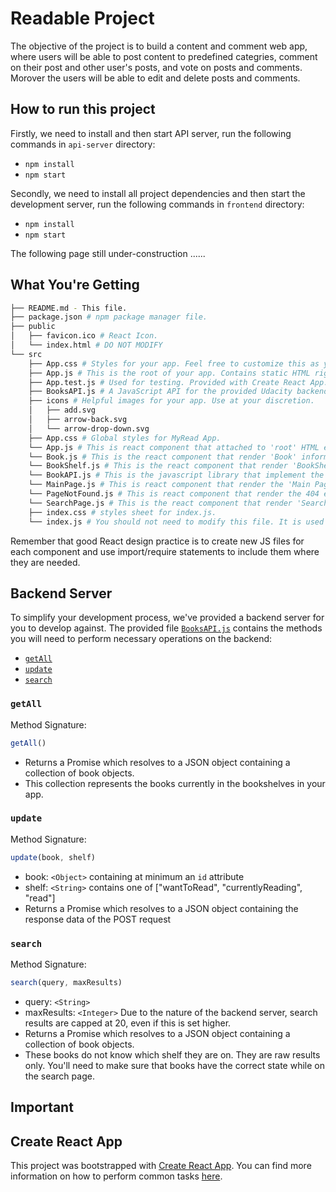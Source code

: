 # Readable Project

The objective of the project is to build a content and comment web app, where users will be able to post content to predefined categries, comment on their post and other user's posts, and vote on posts and comments. Morover the users will be able to edit and delete posts and comments.


## How to run this project

Firstly, we need to install and then start API server, run the following commands in `api-server` directory:

* `npm install`
* `npm start`

Secondly, we need to install all project dependencies and then start the development server, run the following commands in `frontend` directory:

* `npm install`
* `npm start`


The following page still under-construction ...... 

## What You're Getting
```bash
├── README.md - This file.
├── package.json # npm package manager file.
├── public
│   ├── favicon.ico # React Icon.
│   └── index.html # DO NOT MODIFY
└── src
    ├── App.css # Styles for your app. Feel free to customize this as you desire.
    ├── App.js # This is the root of your app. Contains static HTML right now.
    ├── App.test.js # Used for testing. Provided with Create React App. Testing is encouraged, but not required.
    ├── BooksAPI.js # A JavaScript API for the provided Udacity backend. Instructions for the methods are below.
    ├── icons # Helpful images for your app. Use at your discretion.
    │   ├── add.svg
    │   ├── arrow-back.svg
    │   └── arrow-drop-down.svg
    ├── App.css # Global styles for MyRead App.
    └── App.js # This is react component that attached to 'root' HTML element that is used to render either MainPage react component or SearchPage react component.
    └── Book.js # This is the react component that render 'Book' information onto UI.
    └── BookShelf.js # This is the react component that render 'BookShelf' information onto UI. It in turn call Book.js to render individual 'Book' information.
    └── BookAPI.js # This is the javascript library that implement the RESTful API for react component to call backend server to push or pull 'Book' information.
    └── MainPage.js # This is react component that render the 'Main Page' html. It will call Bookshelf components to render individual 'BookShelf' onto UI.
    └── PageNotFound.js # This is react component that render the 404 error 'Page Not Found' html. 
    └── SearchPage.js # This is the react component that render 'Search Book' html. This page allow user to search for books and also added to 'BookShelf' in 'Main Page' html.
    ├── index.css # styles sheet for index.js. 
    └── index.js # You should not need to modify this file. It is used for DOM rendering only.
```

Remember that good React design practice is to create new JS files for each component and use import/require statements to include them where they are needed.

## Backend Server

To simplify your development process, we've provided a backend server for you to develop against. The provided file [`BooksAPI.js`](src/BooksAPI.js) contains the methods you will need to perform necessary operations on the backend:

* [`getAll`](#getall)
* [`update`](#update)
* [`search`](#search)

### `getAll`

Method Signature:

```js
getAll()
```

* Returns a Promise which resolves to a JSON object containing a collection of book objects.
* This collection represents the books currently in the bookshelves in your app.

### `update`

Method Signature:

```js
update(book, shelf)
```

* book: `<Object>` containing at minimum an `id` attribute
* shelf: `<String>` contains one of ["wantToRead", "currentlyReading", "read"]  
* Returns a Promise which resolves to a JSON object containing the response data of the POST request

### `search`

Method Signature:

```js
search(query, maxResults)
```

* query: `<String>`
* maxResults: `<Integer>` Due to the nature of the backend server, search results are capped at 20, even if this is set higher.
* Returns a Promise which resolves to a JSON object containing a collection of book objects.
* These books do not know which shelf they are on. They are raw results only. You'll need to make sure that books have the correct state while on the search page.

## Important


## Create React App

This project was bootstrapped with [Create React App](https://github.com/facebookincubator/create-react-app). You can find more information on how to perform common tasks [here](https://github.com/facebookincubator/create-react-app/blob/master/packages/react-scripts/template/README.md).
